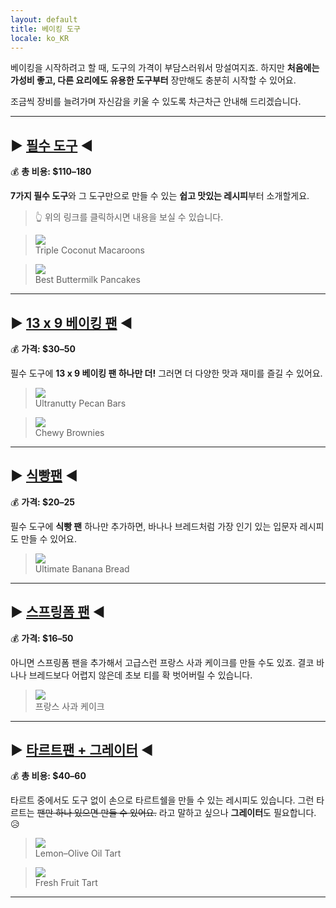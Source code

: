 ```yaml
---
layout: default
title: 베이킹 도구
locale: ko_KR
---
```

베이킹을 시작하려고 할 때, 도구의 가격이 부담스러워서 망설여지죠. 하지만 **처음에는 가성비 좋고, 다른 요리에도 유용한 도구부터** 장만해도 충분히 시작할 수 있어요.

조금씩 장비를 늘려가며 자신감을 키울 수 있도록 차근차근 안내해 드리겠습니다.

---
## ▶ [**필수 도구**](/baking/equipments/essentials) ◀

💰 **총 비용: $110–180**

**7가지 필수 도구**와 그 도구만으로 만들 수 있는 **쉽고 맛있는 레시피**부터 소개할게요.

> 👆 위의 링크를 클릭하시면 내용을 보실 수 있습니다.

> ![](https://live.staticflickr.com/65535/52462006792_e654b881ea_n.jpg)  
> Triple Coconut Macaroons

> ![](https://live.staticflickr.com/65535/54542579608_0550d9e5ca_n.jpg)  
> Best Buttermilk Pancakes

---

## ▶ [**13 x 9 베이킹 팬**](/baking/equipments/9x13pan) ◀

💰 **가격: $30–50**

필수 도구에 **13 x 9 베이킹 팬 하나만 더!** 그러면 더 다양한 맛과 재미를 즐길 수 있어요.

> ![](https://live.staticflickr.com/65535/53348463068_75ef632fae_n.jpg)\
> Ultranutty Pecan Bars

> ![](https://live.staticflickr.com/65535/54542589163_c928aca125_n.jpg)\
> Chewy Brownies

---

## ▶ [**식빵팬**](/baking/equipments/loaf-pan) ◀

💰 **가격: $20–25**

필수 도구에 **식빵 팬** 하나만 추가하면, 바나나 브레드처럼 가장 인기 있는 입문자 레시피도 만들 수 있어요.

> ![](https://live.staticflickr.com/65535/54861157982_dd0db0ee3a_n.jpg)\
> Ultimate Banana Bread

---

## ▶ [**스프링폼 팬**](/baking/equipments/springform-pan) ◀

💰 **가격: $16–50**

아니면 스프링폼 팬을 추가해서 고급스런 프랑스 사과 케이크를 만들 수도 있죠. 결코 바나나 브레드보다 어렵지 않은데 초보 티를 확 벗어버릴 수 있습니다.

> ![](https://live.staticflickr.com/65535/53808856734_0f2080fe45_n.jpg)\
> 프랑스 사과 케이크

---

## ▶ [**타르트팬** + 그레이터](/baking/equipments/tart-pan) ◀

💰 **총 비용: $40–60**

타르트 중에서도 도구 없이 손으로 타르트쉘을 만들 수 있는 레시피도 있습니다. 그런 타르트는 ~~팬만 하나 있으면 만들 수 있어요.~~ 라고 말하고 싶으나 **그레이터**도 필요합니다. 😥

> ![](https://live.staticflickr.com/65535/49840120307_4c1ecb10cd_n.jpg)\
> Lemon–Olive Oil Tart

> ![](https://live.staticflickr.com/65535/54863783604_f6e6a0db00_n.jpg)\
> Fresh Fruit Tart

---
